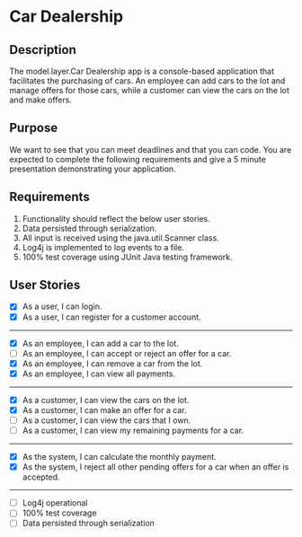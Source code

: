 # Car Dealership

## Description

   The model.layer.Car Dealership app is a console-based application that facilitates the purchasing of cars. An employee can add cars to the lot and manage offers for those cars, while a customer can view the cars on the lot and make offers.
	
## Purpose

   We want to see that you can meet deadlines and that you can code. You are expected to complete the following requirements and give a 5 minute presentation demonstrating your application.

## Requirements
1. Functionality should reflect the below user stories.
2. Data persisted through serialization.
3. All input is received using the java.util.Scanner class.
4. Log4j is implemented to log events to a file.
5. 100% test coverage using JUnit Java testing framework.


## User Stories

- [x] As a user, I can login.
- [x] As a user, I can register for a customer account.
-----
- [x] As an employee, I can add a car to the lot.
- [ ] As an employee, I can accept or reject an offer for a car.
- [x] As an employee, I can remove a car from the lot.
- [x] As an employee, I can view all payments.
----
- [x] As a customer, I can view the cars on the lot.
- [x] As a customer, I can make an offer for a car. 
- [ ] As a customer, I can view the cars that I own.
- [ ] As a customer, I can view my remaining payments for a car.
----
- [x] As the system, I can calculate the monthly payment.
- [x] As the system, I reject all other pending offers for a car when an offer is accepted.
----
- [ ] Log4j operational
- [ ] 100% test coverage
- [ ] Data persisted through serialization
